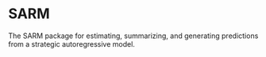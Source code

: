 # SARM
The SARM package for estimating, summarizing, and generating predictions from a strategic autoregressive model.
